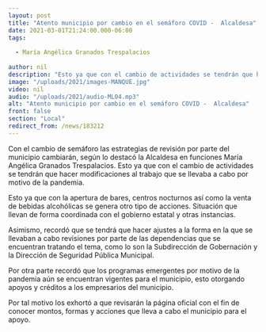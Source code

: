 ```yaml
---
layout: post
title: "Atento municipio por cambio en el semáforo COVID -  Alcaldesa"
date: 2021-03-01T21:24:00.000-06:00
tags:
  
  - María Angélica Granados Trespalacios
  
author: nil
description: "Esto ya que con el cambio de actividades se tendrán que hacer modificaciones al trabajo que se llevaba a cabo por motivo de la pandemia."
image: "/uploads/2021/images-MANQUE.jpg"
video: nil
audio: "/uploads/2021/audio-ML04.mp3"
alt: "Atento municipio por cambio en el semáforo COVID -  Alcaldesa"
front: false
section: "Local"
redirect_from: /news/183212
---
```


Con el cambio de semáforo las estrategias de revisión por parte del municipio cambiarán, según lo destacó la Alcaldesa en funciones María Angélica Granados Trespalacios. Esto ya que con el cambio de actividades se tendrán que hacer modificaciones al trabajo que se llevaba a cabo por motivo de la pandemia.

Esto ya que con la apertura de bares, centros nocturnos así como la venta de bebidas alcohólicas se genera otro tipo de acciones. Situación que llevan de forma coordinada con el gobierno estatal y otras instancias.

Asimismo, recordó que se tendrá que hacer ajustes a la forma en la que se llevaban a cabo revisiones por parte de las dependencias que se encuentran tratando el tema, como lo son la Subdirección de Gobernación y la Dirección de Seguridad Pública Municipal.

Por otra parte recordó que los programas emergentes por motivo de la pandemia aún se encuentran vigentes para el municipio, esto otorgando apoyos y créditos a los empresarios del municipio. 

Por tal motivo los exhortó a que revisarán la página oficial con el fin de conocer montos, formas y acciones que lleva a cabo el municipio para el apoyo.
